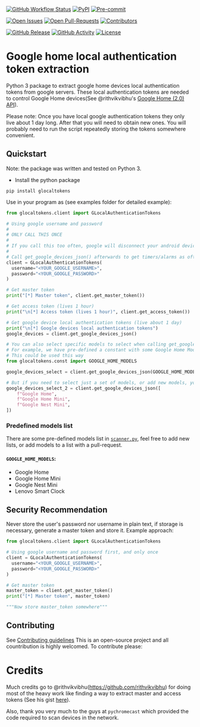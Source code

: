 [![GitHub Workflow Status][workflow-shield]][workflow]
[![PyPI][pypi-shield]][pypi]
[![Pre-commit][pre-commit-shield]][pre-commit]

[![Open Issues][issues-shield]][issues]
[![Open Pull-Requests][pr-shield]][pr]
[![Contributors][contributors-shield]][contributors]

[![GitHub Release][releases-shield]][releases]
[![GitHub Activity][commits-shield]][commits]
[![License][license-shield]][license]

# Google home local authentication token extraction

Python 3 package to extract google home devices local authentication tokens from google servers. These local
authentication tokens are needed to control Google Home devices(See
@rithvikvibhu's [Google Home (2.0) API](https://rithvikvibhu.github.io/GHLocalApi/)).

Please note:
Once you have local google authentication tokens they only live about 1 day long. After that you will need to obtain new
ones. You will probably need to run the script repeatedly storing the tokens somewhere convenient.

## Quickstart

Note: the package was written and tested on Python 3.

- Install the python package

```
pip install glocaltokens
```

Use in your program as (see examples folder for detailed example):

```Python
from glocaltokens.client import GLocalAuthenticationTokens

# Using google username and password
#
# ONLY CALL THIS ONCE
#
# If you call this too often, google will disconnect your android devices and other weird things will happen
#
# Call get_google_devices_json() afterwards to get timers/alarms as oftens as you want to update.
client = GLocalAuthenticationTokens(
  username="<YOUR_GOOGLE_USERNAME>",
  password="<YOUR_GOOGLE_PASSWORD>"
)

# Get master token
print("[*] Master token", client.get_master_token())

# Get access token (lives 1 hour)
print("\n[*] Access token (lives 1 hour)", client.get_access_token())

# Get google device local authentication tokens (live about 1 day)
print("\n[*] Google devices local authentication tokens")
google_devices = client.get_google_devices_json()

# You can also select specific models to select when calling get_google_devices or get_google_devices_json with the models_list parameter.
# For example, we have pre-defined a constant with some Google Home Models (WARNING! Not all of them may be present)
# This could be used this way
from glocaltokens.const import GOOGLE_HOME_MODELS

google_devices_select = client.get_google_devices_json(GOOGLE_HOME_MODELS)

# But if you need to select just a set of models, or add new models, you can use a list of str
google_devices_select_2 = client.get_google_devices_json([
    f"Google Home",
    f"Google Home Mini",
    f"Google Nest Mini",
])
```

### Predefined models list
There are some pre-defined models list in [`scanner.py`](/glocaltokens/scanner.py), feel free to
add new lists, or add models to a list with a pull-request.
#### `GOOGLE_HOME_MODELS`:
- Google Home
- Google Home Mini
- Google Nest Mini
- Lenovo Smart Clock

## Security Recommendation

Never store the user's password nor username in plain text, if storage is necessary, generate a master token and store
it. Example approach:

```python
from glocaltokens.client import GLocalAuthenticationTokens

# Using google username and password first, and only once
client = GLocalAuthenticationTokens(
  username="<YOUR_GOOGLE_USERNAME>",
  password="<YOUR_GOOGLE_PASSWORD>"
)

# Get master token
master_token = client.get_master_token()
print("[*] Master token", master_token)

"""Now store master_token somewhere"""

```

## Contributing

See [Contributing guidelines](CONTRIBUTING.md)
This is an open-source project and all countribution is highly welcomed. To contribute please:

# Credits

Much credits go to @rithvikvibhu(https://github.com/rithvikvibhu) for doing most of the heavy work like finding a way to
extract master and access tokens
(See his gist [here](https://gist.github.com/rithvikvibhu/952f83ea656c6782fbd0f1645059055d)).

Also, thank you very much to the guys at `pychromecast` which provided the code required to scan devices in the network.


[workflow-shield]: https://img.shields.io/github/workflow/status/leikoilja/glocaltokens/Running%20tests?style=for-the-badge
[workflow]: https://github.com/leikoilja/glocaltokens/actions

[pypi-shield]: https://img.shields.io/pypi/v/glocaltokens?style=for-the-badge
[pypi]: https://pypi.org/project/glocaltokens/

[issues-shield]: https://img.shields.io/github/issues/leikoilja/glocaltokens?style=for-the-badge
[issues]: https://github.com/leikoilja/glocaltokens/issues

[pr-shield]: https://img.shields.io/github/issues-pr/leikoilja/glocaltokens?style=for-the-badge
[pr]: https://github.com/leikoilja/glocaltokens/pulls

[commits-shield]: https://img.shields.io/github/commit-activity/y/leikoilja/glocaltokens?style=for-the-badge
[commits]: https://github.com/leikoilja/glocaltokens/commits/main

[contributors-shield]: https://img.shields.io/github/contributors/leikoilja/glocaltokens?style=for-the-badge
[contributors]: https://github.com/leikoilja/glocaltokens/graphs/contributors

[license]: https://github.com/leikoilja/glocaltokens/blob/main/LICENSE
[license-shield]: https://img.shields.io/github/license/leikoilja/glocaltokens.svg?style=for-the-badge

[pre-commit-shield]: https://img.shields.io/badge/pre--commit-enabled-brightgreen?style=for-the-badge
[pre-commit]: https://github.com/pre-commit/pre-commit

[releases-shield]: https://img.shields.io/github/release/leikoilja/glocaltokens.svg?style=for-the-badge
[releases]: https://github.com/leikoilja/glocaltokens/releases
